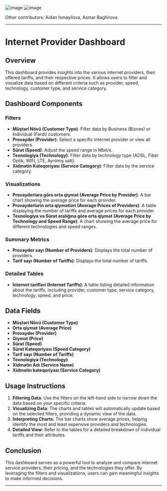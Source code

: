 
![image](https://github.com/nrug13/Internet-provayderleri/assets/101041926/96b8862c-900e-4f2c-af06-a330e1c35068)
![image](https://github.com/nrug13/Internet-provayderleri/assets/101041926/ba6335f2-f098-4676-9656-fcd7c72455ec)

Other contributors: Aidan Ismayilova, Asmar Baghirova

---

# Internet Provider Dashboard

## Overview
This dashboard provides insights into the various internet providers, their offered tariffs, and their respective prices. It allows users to filter and visualize data based on different criteria such as provider, speed, technology, customer type, and service category.

## Dashboard Components

### Filters
- **Müştəri Növü (Customer Type)**: Filter data by Business (Biznes) or Individual (Fərdi) customers.
- **Provayder (Provider)**: Select a specific internet provider or view all providers.
- **Sürət (Speed)**: Adjust the speed range in Mbit/s.
- **Texnologiya (Technology)**: Filter data by technology type (ADSL, Fiber Optik, WIFI, LTE, Ayrılmış xətt).
- **Xidmətin Kateqoriyası (Service Category)**: Filter data by the service category.

### Visualizations
- **Provayderlərə görə orta qiymət (Average Price by Provider)**: A bar chart showing the average price for each provider.
- **Provayderlərin orta qiymətləri (Average Prices of Providers)**: A table displaying the number of tariffs and average prices for each provider.
- **Texnologiya və Sürət aralığına görə orta qiymət (Average Price by Technology and Speed Range)**: A chart showing the average price for different technologies and speed ranges.

### Summary Metrics
- **Provayder sayı (Number of Providers)**: Displays the total number of providers.
- **Tarif sayı (Number of Tariffs)**: Displays the total number of tariffs.

### Detailed Tables
- **İnternet tarifləri (Internet Tariffs)**: A table listing detailed information about the tariffs, including provider, customer type, service category, technology, speed, and price.

## Data Fields
- **Müştəri Növü (Customer Type)**
- **Orta qiymət (Average Price)**
- **Provayder (Provider)**
- **Qiymət (Price)**
- **Sürət (Speed)**
- **Sürət Kateqoriyası (Speed Category)**
- **Tarif sayı (Number of Tariffs)**
- **Texnologiya (Technology)**
- **Xidmətin Adı (Service Name)**
- **Xidmətin kateqoriyası (Service Category)**

## Usage Instructions
1. **Filtering Data**: Use the filters on the left-hand side to narrow down the data based on your specific criteria. 
2. **Visualizing Data**: The charts and tables will automatically update based on the selected filters, providing a dynamic view of the data.
3. **Interpreting Charts**: The bar charts show average prices, helping identify the most and least expensive providers and technologies.
4. **Detailed View**: Refer to the tables for a detailed breakdown of individual tariffs and their attributes.

## Conclusion
This dashboard serves as a powerful tool to analyze and compare internet service providers, their pricing, and the technologies they offer. By leveraging the filters and visualizations, users can gain meaningful insights to make informed decisions.

---
